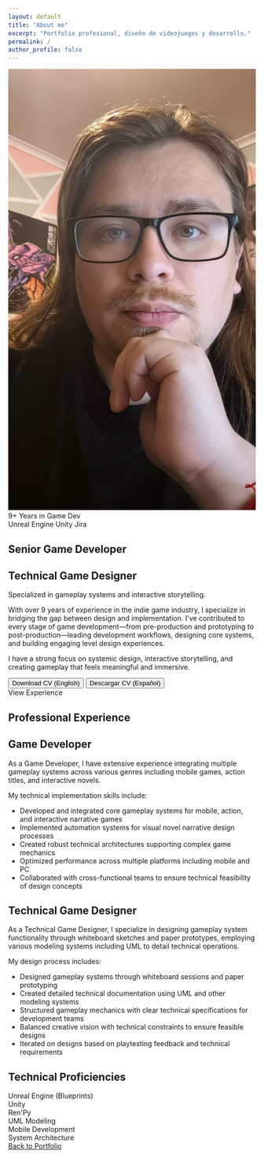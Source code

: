 ```yaml
---
layout: default
title: "About me"
excerpt: "Portfolio profesional, diseño de videojuegos y desarrollo."
permalink: /
author_profile: false
---
```

<section class="hero-section">
  <div class="hero-container">
    <!-- Columna izquierda - Foto e información concisa -->
    <div class="hero-visual">
      <img src="assets/images/avatar.jpeg" alt="Ruben Severino" class="hero-avatar">
      <div class="hero-highlights">
        <div class="experience-badge">
          <span class="years">9+</span>
          <span class="label">Years in Game Dev</span>
        </div>
        <div class="tools-badge">
          <span class="tool">Unreal Engine</span>
          <span class="tool">Unity</span>
          <span class="tool">Jira</span>
        </div>
      </div>
    </div>
    <!-- Columna derecha - Presentación -->
    <div class="hero-content">
      <h1 class="hero-title">Senior Game Developer</h1>
      <h2 class="hero-subtitle">Technical Game Designer</h2>
      <p class="hero-tagline">Specialized in <span class="highlight">gameplay systems</span> and <span class="highlight">interactive storytelling</span>.</p>
      <div class="hero-description">
        <p>With over 9 years of experience in the indie game industry, I specialize in bridging the gap between design and implementation. I've contributed to every stage of game development—from pre-production and prototyping to post-production—leading development workflows, designing core systems, and building engaging level design experiences.</p>
        <p>I have a strong focus on systemic design, interactive storytelling, and creating gameplay that feels meaningful and immersive.</p>
      </div>
      <div class="hero-actions">
          <button class="hero-action-button" onclick="downloadCV('Eng')">
              <i class="fas fa-download"></i>
              Download CV (English)
          </button>
          <button class="hero-action-button" onclick="downloadCV('Esp')">
              <i class="fas fa-download"></i>
              Descargar CV (Español)
          </button>
      </div>
      <!-- Botón para bajar a la sección de experiencia -->
      <div class="scroll-indicator">
        <span>View Experience</span>
        <div class="arrow-down"></div>
      </div>
    </div>
  </div>
</section>

<!-- Sección de experiencia (inicialmente oculta visualmente) -->
<section id="experience" class="experience-section">
  <div class="experience-container">
    <h1 class="section-title">Professional Experience</h1>
      <div class="roles-container">
        <!-- Game Developer Role -->
        <div class="role-card">
          <div class="role-title">
            <i class="fas fa-gamepad role-icon"></i>
            <h2 class="section-subtitle">Game Developer</h2>
          </div>
          <div class="role-content">
            <p>As a <span class="emphasis">Game Developer</span>, I have extensive experience integrating multiple gameplay systems across various genres including mobile games, action titles, and interactive novels.</p>
            <p>My technical implementation skills include:</p>
            <ul class="skill-list">
              <li>Developed and integrated core gameplay systems for mobile, action, and interactive narrative games</li>
              <li>Implemented automation systems for visual novel narrative design processes</li>
              <li>Created robust technical architectures supporting complex game mechanics</li>
              <li>Optimized performance across multiple platforms including mobile and PC</li>
              <li>Collaborated with cross-functional teams to ensure technical feasibility of design concepts</li>
            </ul>
          </div>
        </div>
        <!-- Technical Game Designer Role -->
        <div class="role-card">
          <div class="role-title">
            <i class="fas fa-drafting-compass role-icon"></i>
            <h2 class="section-subtitle">Technical Game Designer</h2>
          </div>
          <div class="role-content">
            <p>As a <span class="emphasis">Technical Game Designer</span>, I specialize in designing gameplay system functionality through whiteboard sketches and paper prototypes, employing various modeling systems including UML to detail technical operations.</p>
            <p>My design process includes:</p>
            <ul class="skill-list">
              <li>Designed gameplay systems through whiteboard sessions and paper prototyping</li>
              <li>Created detailed technical documentation using UML and other modeling systems</li>
              <li>Structured gameplay mechanics with clear technical specifications for development teams</li>
              <li>Balanced creative vision with technical constraints to ensure feasible designs</li>
              <li>Iterated on designs based on playtesting feedback and technical requirements</li>
            </ul>
          </div>
        </div>
      </div>
      <h2 class="section-subtitle">Technical Proficiencies</h2>
      <div class="tools-container">
          <div class="tool-item">
              <i class="fa-solid fa-u"></i>
              <span>Unreal Engine (Blueprints)</span>
          </div>
          <div class="tool-item">
              <i class="fa-brands fa-unity fa-xl"></i>
              <span>Unity</span>
          </div>
          <div class="tool-item">
              <i class="fas fa-book tool-icon"></i>
              <span>Ren'Py</span>
          </div>
          <div class="tool-item">
              <i class="fas fa-project-diagram tool-icon"></i>
              <span>UML Modeling</span>
          </div>
          <div class="tool-item">
              <i class="fas fa-mobile-alt tool-icon"></i>
              <span>Mobile Development</span>
          </div>
          <div class="tool-item">
              <i class="fas fa-code-branch tool-icon"></i>
              <span>System Architecture</span>
          </div>
      </div>
      <a href="#" class="back-button">
          <i class="fas fa-arrow-left"></i>
          Back to Portfolio
      </a>
  </div>
</section>
